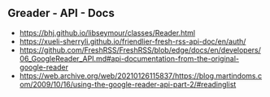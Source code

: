 ## Greader - API - Docs
- https://bhj.github.io/libseymour/classes/Reader.html
- https://xueli-sherryli.github.io/friendlier-fresh-rss-api-doc/en/auth/
- https://github.com/FreshRSS/FreshRSS/blob/edge/docs/en/developers/06_GoogleReader_API.md#api-documentation-from-the-original-google-reader
- https://web.archive.org/web/20210126115837/https://blog.martindoms.com/2009/10/16/using-the-google-reader-api-part-2/#readinglist